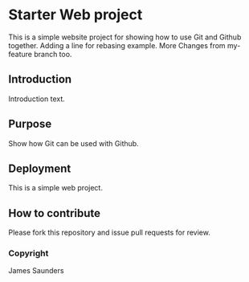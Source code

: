 # Starter Web project

This is a simple website project for
showing how to use Git and Github together.
Adding a line for rebasing example.
More Changes from my-feature branch too.

## Introduction

Introduction text.

## Purpose

Show how Git can be used with Github.

## Deployment

This is a simple web project.

## How to contribute

Please fork this repository and issue pull requests for review.

### Copyright

James Saunders